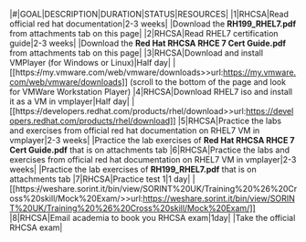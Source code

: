 |#|GOAL|DESCRIPTION|DURATION|STATUS|RESOURCES|
|1|RHCSA|Read official red hat documentation|2-3 weeks| |Download the **RH199_RHEL7.pdf** from attachments tab on this page|
|2|RHCSA|Read RHEL7 certification guide|2-3 weeks| |Download the **Red Hat RHCSA RHCE 7 Cert Guide.pdf** from attachments tab on this page|
|3|RHCSA|Download and install VMPlayer (for Windows or Linux)|Half day| |[[https:~~/~~/my.vmware.com/web/vmware/downloads>>url:https://my.vmware.com/web/vmware/downloads]] (scroll to the bottom of the page and look for VMWare Workstation Player)
|4|RHCSA|Download RHEL7 iso and install it as a VM in vmplayer|Half day| |[[https:~~/~~/developers.redhat.com/products/rhel/download>>url:https://developers.redhat.com/products/rhel/download]]
|5|RHCSA|Practice the labs and exercises from official red hat documentation on RHEL7 VM in vmplayer|2-3 weeks| |Practice the lab exercises of **Red Hat RHCSA RHCE 7 Cert Guide.pdf** that is on attachments tab
|6|RHCSA|Practice the labs and exercises from official red hat documentation on RHEL7 VM in vmplayer|2-3 weeks| |Practice the lab exercises of **RH199_RHEL7.pdf** that is on attachments tab
|7|RHCSA|Practice test 1|1 day| |[[https:~~/~~/weshare.sorint.it/bin/view/SORINT%20UK/Training%20%26%20Cross%20skill/Mock%20Exam/>>url:https://weshare.sorint.it/bin/view/SORINT%20UK/Training%20%26%20Cross%20skill/Mock%20Exam/]]
|8|RHCSA|Email academia to book you RHCSA exam|1day| |Take the official RHCSA exam|
